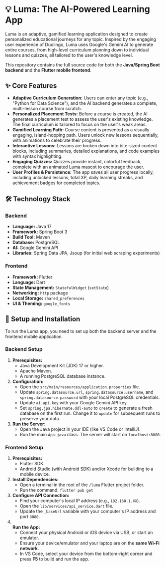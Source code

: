 <!-----



Conversion time: 0.62 seconds.


Using this Markdown file:

1. Paste this output into your source file.
2. See the notes and action items below regarding this conversion run.
3. Check the rendered output (headings, lists, code blocks, tables) for proper
   formatting and use a linkchecker before you publish this page.

Conversion notes:

* Docs to Markdown version 1.0β44
* Tue Jul 15 2025 23:12:23 GMT-0700 (PDT)
* Source doc: Untitled document
----->



# **💡 Luma: The AI-Powered Learning App**

Luma is an adaptive, gamified learning application designed to create personalized educational journeys for any topic. Inspired by the engaging user experience of Duolingo, Luma uses Google's Gemini AI to generate entire courses, from high-level curriculum planning down to individual lessons and quizzes, all tailored to the user's knowledge level.

This repository contains the full source code for both the **Java/Spring Boot backend** and the **Flutter mobile frontend**.


## **✨ Core Features**



* **Adaptive Curriculum Generation:** Users can enter any topic (e.g., "Python for Data Science"), and the AI backend generates a complete, multi-lesson course from scratch.
* **Personalized Placement Tests:** Before a course is created, the AI generates a placement test to assess the user's existing knowledge. The final curriculum is tailored to focus on the user's weak areas.
* **Gamified Learning Path:** Course content is presented as a visually engaging, island-hopping path. Users unlock new lessons sequentially, with animations to celebrate their progress.
* **Interactive Lessons:** Lessons are broken down into bite-sized content blocks, including summaries, detailed explanations, and code examples with syntax highlighting.
* **Engaging Quizzes:** Quizzes provide instant, colorful feedback, complete with an animated Luma mascot to encourage the user.
* **User Profiles & Persistence:** The app saves all user progress locally, including unlocked lessons, total XP, daily learning streaks, and achievement badges for completed topics.


## **🛠️ Technology Stack**


### **Backend**



* **Language:** Java 17
* **Framework:** Spring Boot 3
* **Build Tool:** Maven
* **Database:** PostgreSQL
* **AI:** Google Gemini API
* **Libraries:** Spring Data JPA, Jsoup (for initial web scraping experiments)


### **Frontend**



* **Framework:** Flutter
* **Language:** Dart
* **State Management:** `StatefulWidget` (`setState`)
* **Networking:** `http` package
* **Local Storage:** `shared_preferences`
* **UI & Theming:** `google_fonts`


## **🚀 Setup and Installation**

To run the Luma app, you need to set up both the backend server and the frontend mobile application.


### **Backend Setup**



1. **Prerequisites:**
    * Java Development Kit (JDK) 17 or higher.
    * Apache Maven.
    * A running PostgreSQL database instance.
2. **Configuration:**
    * Open the `src/main/resources/application.properties` file.
    * Update `spring.datasource.url`, `spring.datasource.username`, and `spring.datasource.password` with your local PostgreSQL credentials.
    * Update `ai.api.key` with your Google Gemini API key.
    * Set `spring.jpa.hibernate.ddl-auto` to `create` to generate a fresh database on the first run. Change it to `update` for subsequent runs to preserve your data.
3. **Run the Server:**
    * Open the Java project in your IDE (like VS Code or IntelliJ).
    * Run the main `App.java` class. The server will start on `localhost:8080`.


### **Frontend Setup**



1. **Prerequisites:**
    * Flutter SDK.
    * Android Studio (with Android SDK) and/or Xcode for building to a mobile device.
2. **Install Dependencies:**
    * Open a terminal in the root of the `/luma` Flutter project folder.
    * Run the command: `flutter pub get`
3. **Configure API Connection:**
    * Find your computer's local IP address (e.g., `192.168.1.XX`).
    * Open the `lib/services/api_service.dart` file.
    * Update the `_baseUrl` variable with your computer's IP address and port `8080`.
4.  \
**Run the App:**
    * Connect your physical Android or iOS device via USB, or start an emulator.
    * Ensure your device/emulator and your laptop are on the **same Wi-Fi network**.
    * In VS Code, select your device from the bottom-right corner and press **F5** to build and run the app.
